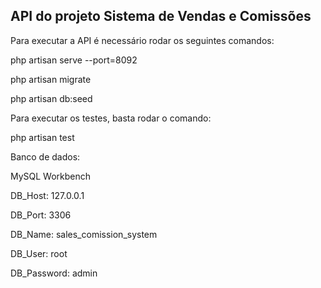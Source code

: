 ## API do projeto Sistema de Vendas e Comissões

Para executar a API é necessário rodar os seguintes comandos:


php artisan serve --port=8092

php artisan migrate

php artisan db:seed


Para executar os testes, basta rodar o comando:

php artisan test


Banco de dados:


MySQL Workbench

DB_Host: 127.0.0.1

DB_Port: 3306

DB_Name: sales_comission_system

DB_User: root

DB_Password: admin
